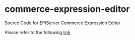 # commerce-expression-editor
Source Code for EPiServer Commerce Expression Editor

Please refer to the following [link](http://world.episerver.com/documentation/Items/Developers-Guide/EPiServer-Commerce/8/Marketing/Custom-promotion-development/)
